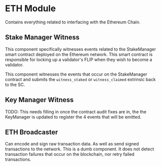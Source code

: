 # ETH Module

Contains everything related to interfacing with the Ethereum Chain.

## Stake Manager Witness

This component specifically witnesses events related to the StakeManager smart contract deployed on the Ethereum network. This smart contract is responsible for locking up a validator's FLIP when they wish to become a validator.

This component witnesses the events that occur on the StakeManager contract and submits the `witness_staked` or `witness_claimed` extrinsic back to the SC.

## Key Manager Witness

TODO: This needs filling in once the contract audit fixes are in, the the KeyManager is updated to register the 4 events that will be emitted.

## ETH Broadcaster

Can encode and sign raw transaction data. As well as send signed transactions to the network. This is a dumb component. It does not detect transaction failures that occur on the blockchain, nor retry failed transactions.
